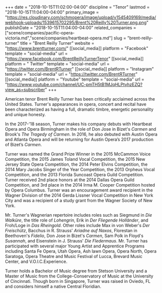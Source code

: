 +++
date = "2018-10-15T11:02:00-04:00"
discipline = "Tenor"
lastmod = "2018-10-15T11:04:00-04:00"
primary_image = "https://res.cloudinary.com/schmopera/image/upload/v1545409169/media/webhook-uploads/1539615702295/Brent%20Reilly%20Turner.png.png"
publishDate = "2018-10-15T11:04:00-04:00"
related_companies = ["scene/companies/pacific-opera-victoria.md","scene/companies/heartbeat-opera.md"]
slug = "brent-reilly-turner"
title = "Brent Reilly Turner"
website = "https://www.brentturner.com/"
[[social_media]]
platform = "Facebook"
template = "social-media"
url = "https://www.facebook.com/BrentReillyTurnerTenor"
[[social_media]]
platform = " Twitter"
template = "social-media"
url = "https://twitter.com/BrentRTurner"
[[social_media]]
platform = "Instagram"
template = "social-media"
url = "https://twitter.com/BrentRTurner"
[[social_media]]
platform = "Youtube"
template = "social-media"
url = "https://www.youtube.com/channel/UC-pmTH5tB1MJqHLPtyhzEZQ?view_as=subscriber"
+++

American tenor Brent Reilly Turner has been critically acclaimed across the United States.  Turner's appearances in opera, concert and recital have been characterized as having a full, dramatic timbre, energetic personality and unique honesty.

In the 2017-'18 season, Turner makes his company debuts with Heartbeat Opera and Opera Birmingham in the role of Don Jose in Bizet's *Carmen* and Brook's *The Tragedy of Carmen*.  In 2016, he also debuted with Austin Opera and Atlanta Opera and will be returning for Austin Opera’s 2017 production of Bizet’s *Carmen*.

Turner was named the Grand Prize Winner in the 2015 McCammon Voice Competition, the 2015 James Toland Vocal Competition, the 2015 New Jersey State Opera Competition, the 2014 Peter Elvins Competition, the 2014 Mary Jacobs Singer of the Year Competition, the 2013 Orpheus Vocal Competition, and the 2013 Florida Suncoast Opera Guild Competition.  Turner received 2nd place honors at the 2014 Dallas Opera Guild Competition, and 3rd place in the 2014 Irma M. Cooper Competition hosted by Opera Columbus.  Turner was an encouragement award recipient in the Wagner Division of the 2014 Gerda Lissner Vocal Competition in New York City and was a recipient of a study grant from the Wagner Society of New York. 

Mr. Turner's Wagnerian repertoire includes roles such as Siegmund in *Die Walküre*, the title role of *Lohengrin*, Erik in *Der Fliegende Holländer*, and Froh/Loge in *Das Rheingold*.  Other roles include Max in von Weber's *Der Freischütz*, Bacchus in R. Strauss' *Ariadne auf Naxos*, Florestan in Beethoven's *Fidelio*, Don Jose in Bizet's *Carmen*, Sam Polk in Floyd's *Susannah*, and Eisenstein in J. Strauss' *Die Fledermaus*.  Mr. Turner has participated with several major Young Artist and Apprentice Programs including Santa Fe Opera, Utah Opera, Ash lawn Opera, Opera North, Opera Saratoga, Opera Theatre and Music Festival of Lucca, Brevard Music Center, and V.O.I.C.Experience. 

Turner holds a Bachelor of Music degree from Stetson University and a Master of Music from the College-Conservatory of Music at the University of Cincinnati. Though born in Singapore, Turner was raised in Oviedo, FL and considers himself a native Central Floridian.
